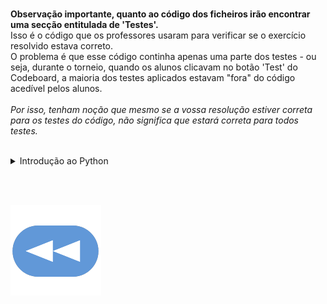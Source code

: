<br>**Observação importante, quanto ao código dos ficheiros irão encontrar uma secção entitulada de 'Testes'.**
<br>Isso é o código que os professores usaram para verificar se o exercício resolvido estava correto.
<br>O problema é que esse código continha apenas uma parte dos testes - ou seja, durante o torneio, quando os alunos clicavam no botão 'Test' do Codeboard, a maioria dos testes aplicados estavam "fora" do código acedível pelos alunos.
<br>
<br>*Por isso, tenham noção que mesmo se a vossa resolução estiver correta para os testes do código, não significa que estará correta para todos testes.*

<br>

<details>
    <summary>Introdução ao Python</summary>

<br>

<br>[Aloca](1ºT/aloca.md)
<br>[Apelidos](1ºT/apelidos.md)
<br>[Cruzamentos](1ºT/cruzamentos.md)
<br>[Diferentes](1ºT/diferentes.md)
<br>[Fatoriza](1ºT/fatoriza.md)
<br>[Formata](1ºT/formata.md)
<br>[Formula 1](1ºT/formula1.md)
<br>[Frequência](1ºT/frequencia.md)
<br>[Futebol](1ºT/futebol.md)
<br>[Hacker](1ºT/hacker.md)
<br>[Horário](1ºT/horario.md)
<br>[ISBN](1ºT/isbn.md)
<br>[Repete](1ºT/repete.md)
<br>[Robot](1ºT/robot.md)
<br>[Area](1ºT/area.md)

</details>

<br><br>

[![retroceder](https://raw.githubusercontent.com/David81820/Recursos-LCC/main/Rewind.png)](https://david81820.github.io/Recursos-LCC/2ano/2sem/LA2)

